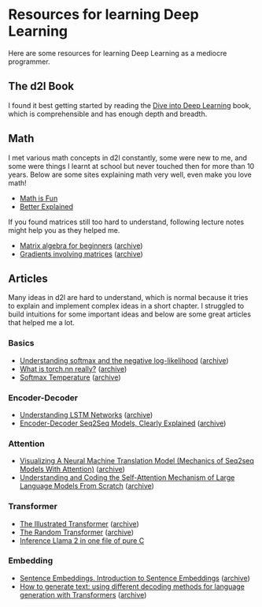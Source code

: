 # Resources for learning Deep Learning 

Here are some resources for learning Deep Learning as a mediocre programmer.

## The d2l Book

I found it best getting started by reading the [Dive into Deep Learning](https://d2l.ai) book, which is comprehensible and has enough depth and breadth.

## Math

I met various math concepts in d2l constantly, some were new to me, and some were things I learnt at school but never touched then for more than 10 years. Below are some sites explaining math very well, even make you love math!

- [Math is Fun](https://www.mathsisfun.com)
- [Better Explained](https://betterexplained.com)

If you found matrices still too hard to understand, following lecture notes might help you as they helped me.

- [Matrix algebra for beginners](https://vcp.med.harvard.edu/papers/matrices-1.pdf) ([archive](https://web.archive.org/web/20240112194052/https://vcp.med.harvard.edu/papers/matrices-1.pdf))
- [Gradients involving matrices](https://web.stanford.edu/class/math114/lecture_notes/gradients_involving_matrices.pdf) ([archive](https://web.archive.org/web/20240203013220/https://web.stanford.edu/class/math114/lecture_notes/gradients_involving_matrices.pdf))

## Articles

Many ideas in d2l are hard to understand, which is normal because it tries to explain and implement complex ideas in a short chapter. I struggled to build intuitions for some important ideas and below are some great articles that helped me a lot.

### Basics

- [Understanding softmax and the negative log-likelihood](https://ljvmiranda921.github.io/notebook/2017/08/13/softmax-and-the-negative-log-likelihood/) ([archive](https://web.archive.org/web/20231224030853/https://ljvmiranda921.github.io/notebook/2017/08/13/softmax-and-the-negative-log-likelihood/))
- [What is torch.nn really?](https://pytorch.org/tutorials/beginner/nn_tutorial.html) ([archive](https://web.archive.org/web/20231205022718/https://pytorch.org/tutorials/beginner/nn_tutorial.html))
- [Softmax Temperature](https://medium.com/mlearning-ai/softmax-temperature-5492e4007f71) ([archive](https://archive.is/vZnjH))

### Encoder-Decoder

- [Understanding LSTM Networks](https://colah.github.io/posts/2015-08-Understanding-LSTMs/) ([archive](https://web.archive.org/web/20240131082018/https://colah.github.io/posts/2015-08-Understanding-LSTMs/))
- [Encoder-Decoder Seq2Seq Models, Clearly Explained](https://medium.com/analytics-vidhya/encoder-decoder-seq2seq-models-clearly-explained-c34186fbf49b) ([archive](http://archive.today/PMVF1))

### Attention

- [Visualizing A Neural Machine Translation Model (Mechanics of Seq2seq Models With Attention)](https://jalammar.github.io/visualizing-neural-machine-translation-mechanics-of-seq2seq-models-with-attention/) ([archive](https://web.archive.org/web/20240206032804/https://jalammar.github.io/visualizing-neural-machine-translation-mechanics-of-seq2seq-models-with-attention/))
- [Understanding and Coding the Self-Attention Mechanism of Large Language Models From Scratch](https://sebastianraschka.com/blog/2023/self-attention-from-scratch.html) ([archive](https://web.archive.org/web/20240114155142/https://sebastianraschka.com/blog/2023/self-attention-from-scratch.html))

### Transformer

- [The Illustrated Transformer](http://jalammar.github.io/illustrated-transformer/) ([archive](https://web.archive.org/web/20240210055201/http://jalammar.github.io/illustrated-transformer/))
- [The Random Transformer](https://osanseviero.github.io/hackerllama/blog/posts/random_transformer/) ([archive](https://web.archive.org/web/20240210054909/https://osanseviero.github.io/hackerllama/blog/posts/random_transformer/))
- [Inference Llama 2 in one file of pure C](https://github.com/karpathy/llama2.c)

### Embedding

- [Sentence Embeddings. Introduction to Sentence Embeddings](https://osanseviero.github.io/hackerllama/blog/posts/sentence_embeddings/) ([archive](https://web.archive.org/web/20240208144837/https://osanseviero.github.io/hackerllama/blog/posts/sentence_embeddings/))
- [How to generate text: using different decoding methods for language generation with Transformers](https://huggingface.co/blog/how-to-generate) ([archive](https://web.archive.org/web/20240125075747/https://huggingface.co/blog/how-to-generate))


